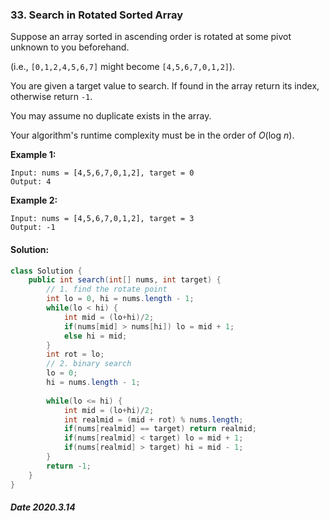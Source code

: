 ### 33. Search in Rotated Sorted Array

Suppose an array sorted in ascending order is rotated at some pivot unknown to you beforehand.

(i.e., `[0,1,2,4,5,6,7]` might become `[4,5,6,7,0,1,2]`).

You are given a target value to search. If found in the array return its index, otherwise return `-1`.

You may assume no duplicate exists in the array.

Your algorithm's runtime complexity must be in the order of *O*(log *n*).

**Example 1:**

```
Input: nums = [4,5,6,7,0,1,2], target = 0
Output: 4
```

**Example 2:**

```
Input: nums = [4,5,6,7,0,1,2], target = 3
Output: -1
```

#### Solution:

```java
class Solution {
    public int search(int[] nums, int target) {
        // 1. find the rotate point
        int lo = 0, hi = nums.length - 1;
        while(lo < hi) {
            int mid = (lo+hi)/2;
            if(nums[mid] > nums[hi]) lo = mid + 1;
            else hi = mid;
        }
        int rot = lo;
        // 2. binary search
        lo = 0;
        hi = nums.length - 1;
        
        while(lo <= hi) {
            int mid = (lo+hi)/2;
            int realmid = (mid + rot) % nums.length;
            if(nums[realmid] == target) return realmid;
            if(nums[realmid] < target) lo = mid + 1;
            if(nums[realmid] > target) hi = mid - 1;
        }
        return -1;
    }
}
```

##### Date 2020.3.14